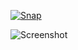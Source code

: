 [![Snap](https://bit.ly/2ZWfetD)](https://snapcraft.io/apple-music-for-linux)

![Screenshot](https://bit.ly/2S7BOh8)
